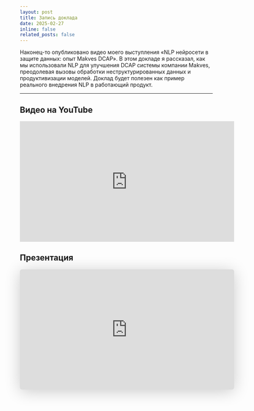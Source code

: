 ```yaml
---
layout: post
title: Запись доклада
date: 2025-02-27
inline: false
related_posts: false
---
```


Наконец-то опубликовано видео моего выступления «NLP нейросети в защите данных: опыт Makves DCAP». В этом докладе я рассказал, как мы использовали NLP для улучшения DCAP системы компании Makves, преодолевая вызовы обработки неструктурированных данных и продуктивизации моделей. Доклад будет полезен как пример реального внедрения NLP в работающий продукт.

---

## Видео на YouTube

<iframe width="560" height="315" src="https://www.youtube.com/embed/JuqSBkRpr1Y?si=DO56uGbE2t6V_5bB" title="YouTube video player" frameborder="0" allow="accelerometer; autoplay; clipboard-write; encrypted-media; gyroscope; picture-in-picture; web-share" referrerpolicy="strict-origin-when-cross-origin" allowfullscreen></iframe>

## Презентация

<iframe class="speakerdeck-iframe" style="border: 0px; background: rgba(0, 0, 0, 0.1) padding-box; margin: 0px; padding: 0px; border-radius: 6px; box-shadow: rgba(0, 0, 0, 0.2) 0px 5px 40px; width: 560px; height: auto; aspect-ratio: 560 / 314;" frameborder="0" src="https://speakerdeck.com/player/eaa9bf0dae414e82b92625a22efd88f7" title="Moscow Python Meetup №98 Михаил Васильев (Маквес, Старший специалист по машинному обучению). NLP нейросети в защите данных: опыт Makves DCAP" allowfullscreen="true" data-ratio="1.78343949044586"></iframe>
